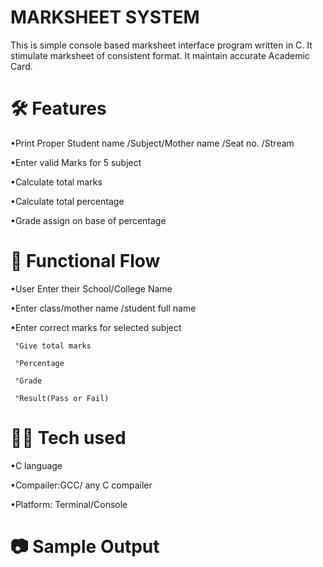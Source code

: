 # MARKSHEET SYSTEM

This is simple console based marksheet interface program written in C. 
It stimulate marksheet of consistent format. 
It maintain accurate Academic Card. 

# 🛠 Features
  
  •Print Proper Student name /Subject/Mother name /Seat no. /Stream 

  •Enter valid Marks for 5 subject

  •Calculate total marks 

  •Calculate total percentage 

  •Grade assign on base of percentage

# 📌 Functional Flow

  •User Enter their School/College Name

  •Enter class/mother name /student full name

  •Enter correct marks for selected subject 
  
     °Give total marks 
  
     °Percentage 
       
     °Grade 
  
     °Result(Pass or Fail) 
      
# 👩‍💻 Tech used

   •C language

   •Compailer:GCC/ any C compailer

   •Platform: Terminal/Console 


# 📷 Sample Output

   




  
